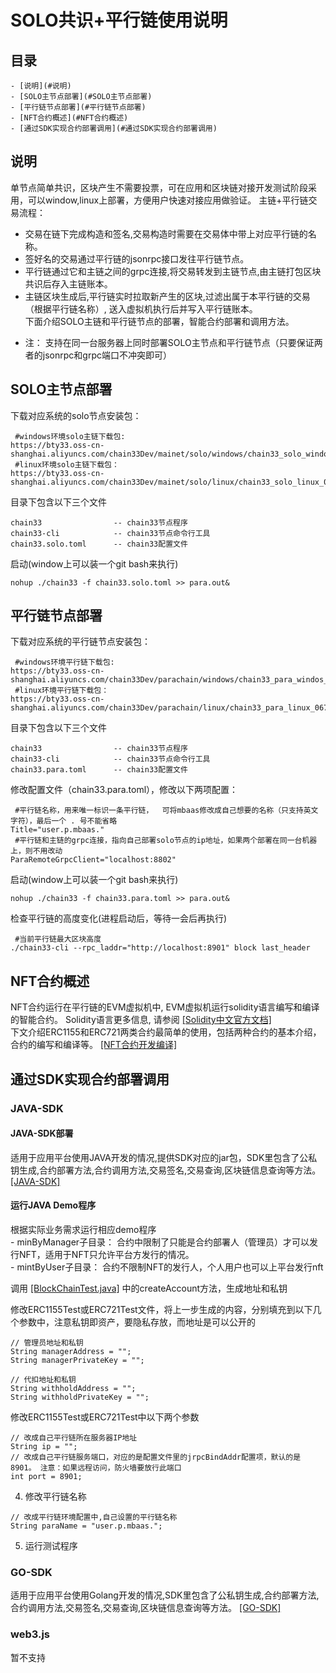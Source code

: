 # SOLO共识+平行链使用说明


## 目录
	- [说明](#说明)
	- [SOLO主节点部署](#SOLO主节点部署)
	- [平行链节点部署](#平行链节点部署)
	- [NFT合约概述](#NFT合约概述)
	- [通过SDK实现合约部署调用](#通过SDK实现合约部署调用)
	
## 说明
单节点简单共识，区块产生不需要投票，可在应用和区块链对接开发测试阶段采用，可以window,linux上部署，方便用户快速对接应用做验证。
主链+平行链交易流程：  
- 交易在链下完成构造和签名,交易构造时需要在交易体中带上对应平行链的名称。   
- 签好名的交易通过平行链的jsonrpc接口发往平行链节点。   
- 平行链通过它和主链之间的grpc连接,将交易转发到主链节点,由主链打包区块共识后存入主链账本。   
- 主链区块生成后,平行链实时拉取新产生的区块,过滤出属于本平行链的交易（根据平行链名称）, 送入虚拟机执行后并写入平行链账本。  
下面介绍SOLO主链和平行链节点的部署，智能合约部署和调用方法。  
+ 注： 支持在同一台服务器上同时部署SOLO主节点和平行链节点（只要保证两者的jsonrpc和grpc端口不冲突即可）   
 
## SOLO主节点部署  
下载对应系统的solo节点安装包： 
```  
 #windows环境solo主链下载包:  
https://bty33.oss-cn-shanghai.aliyuncs.com/chain33Dev/mainet/solo/windows/chain33_solo_windos_0670237.zip
 #linux环境solo主链下载包：  
https://bty33.oss-cn-shanghai.aliyuncs.com/chain33Dev/mainet/solo/linux/chain33_solo_linux_0670237.tar.gz
```  

目录下包含以下三个文件  
```  
chain33                -- chain33节点程序
chain33-cli            -- chain33节点命令行工具
chain33.solo.toml      -- chain33配置文件
```  

 启动(window上可以装一个git bash来执行)
```  
nohup ./chain33 -f chain33.solo.toml >> para.out&  
```  

## 平行链节点部署 
下载对应系统的平行链节点安装包：  
```  
 #windows环境平行链下载包:  
https://bty33.oss-cn-shanghai.aliyuncs.com/chain33Dev/parachain/windows/chain33_para_windos_0670237.zip
 #linux环境平行链下载包：  
https://bty33.oss-cn-shanghai.aliyuncs.com/chain33Dev/parachain/linux/chain33_para_linux_0670237.tar.gz
```  

目录下包含以下三个文件  
```  
chain33                -- chain33节点程序
chain33-cli            -- chain33节点命令行工具
chain33.para.toml      -- chain33配置文件
```  

修改配置文件（chain33.para.toml），修改以下两项配置：   
```  
 #平行链名称，用来唯一标识一条平行链，  可将mbaas修改成自己想要的名称（只支持英文字符），最后一个 . 号不能省略
Title="user.p.mbaas."
 #平行链和主链的grpc连接，指向自己部署solo节点的ip地址，如果两个部署在同一台机器上，则不用改动
ParaRemoteGrpcClient="localhost:8802"
```  

启动(window上可以装一个git bash来执行)
```  
nohup ./chain33 -f chain33.para.toml >> para.out&  
```  

检查平行链的高度变化(进程启动后，等待一会后再执行)  
```  
 #当前平行链最大区块高度
./chain33-cli --rpc_laddr="http://localhost:8901" block last_header
```  

## NFT合约概述
NFT合约运行在平行链的EVM虚拟机中, EVM虚拟机运行solidity语言编写和编译的智能合约。 
Solidity语言更多信息, 请参阅  [[Solidity中文官方文档]](https://learnblockchain.cn/docs/solidity/)  
下文介绍ERC1155和ERC721两类合约最简单的使用，包括两种合约的基本介绍， 合约的编写和编译等。    [[NFT合约开发编译]](https://github.com/andyYuanFZM/NFTDemo/tree/main/src/test/java/com/chain33/cn/NFT合约开发编译.md)  

## 通过SDK实现合约部署调用     
### JAVA-SDK
#### JAVA-SDK部署
适用于应用平台使用JAVA开发的情况,提供SDK对应的jar包，SDK里包含了公私钥生成,合约部署方法,合约调用方法,交易签名,交易查询,区块链信息查询等方法。  [[JAVA-SDK]](https://github.com/andyYuanFZM/NFTDemo/tree/main/src/test/java/com/chain33/cn/JAVA-SDK开发环境.md)  

#### 运行JAVA Demo程序  
根据实际业务需求运行相应demo程序  
	- minByManager子目录： 合约中限制了只能是合约部署人（管理员）才可以发行NFT，适用于NFT只允许平台方发行的情况。  
	- mintByUser子目录： 合约不限制NFT的发行人，个人用户也可以上平台发行nft  

调用 [[BlockChainTest.java]](https://github.com/andyYuanFZM/NFTDemo/tree/main/src/test/java/com/chain33/cn/BlockChain.java)  中的createAccount方法，生成地址和私钥  

修改ERC1155Test或ERC721Test文件，将上一步生成的内容，分别填充到以下几个参数中，注意私钥即资产，要隐私存放，而地址是可以公开的  
```  
// 管理员地址和私钥
String managerAddress = "";
String managerPrivateKey = "";

// 代扣地址和私钥
String withholdAddress = "";
String withholdPrivateKey = "";
```  

修改ERC1155Test或ERC721Test中以下两个参数
```  
// 改成自己平行链所在服务器IP地址
String ip = "";
// 改成自己平行链服务端口，对应的是配置文件里的jrpcBindAddr配置项，默认的是8901。 注意：如果远程访问，防火墙要放行此端口
int port = 8901;
```   
4. 修改平行链名称
```  
// 改成平行链环境配置中,自己设置的平行链名称
String paraName = "user.p.mbaas.";
```   
5. 运行测试程序  

### GO-SDK  
适用于应用平台使用Golang开发的情况,SDK里包含了公私钥生成,合约部署方法,合约调用方法,交易签名,交易查询,区块链信息查询等方法。 [[GO-SDK]](https://github.com/33cn/chain33-sdk-go)   

### web3.js
暂不支持

